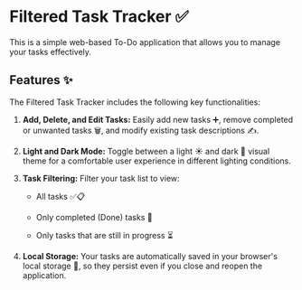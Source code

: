 # Filtered Task Tracker ✅

This is a simple web-based To-Do application that allows you to manage your tasks effectively.

## Features ✨

The Filtered Task Tracker includes the following key functionalities:

1. **Add, Delete, and Edit Tasks:** Easily add new tasks ➕, remove completed or unwanted tasks 🗑️, and modify existing task descriptions ✍️.

2. **Light and Dark Mode:** Toggle between a light ☀️ and dark 🌙 visual theme for a comfortable user experience in different lighting conditions.

3. **Task Filtering:** Filter your task list to view:

   * All tasks ✅📋

   * Only completed (Done) tasks 🎉

   * Only tasks that are still in progress ⏳

4. **Local Storage:** Your tasks are automatically saved in your browser's local storage 💾, so they persist even if you close and reopen the application.

